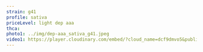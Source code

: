```yaml
---
strain: g41
profile: sativa
priceLevel: light dep aaa
thca:
photo1: ../img/dep-aaa_sativa_g41.jpeg
video1: https://player.cloudinary.com/embed/?cloud_name=dcf9dmvo5&public_id=dep-aaa_sativa_g41_q16gi3&profile=flower
---
```

